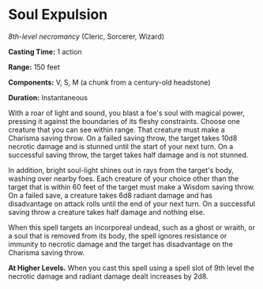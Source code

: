 # Soul Expulsion
*8th-level necromancy* (Cleric, Sorcerer, Wizard)

**Casting Time:** 1 action

**Range:** 150 feet

**Components:** V, S, M (a chunk from a century-old headstone)

**Duration:** Instantaneous

With a roar of light and sound, you blast a foe's soul with magical power, pressing it against the boundaries of its fleshy constraints. Choose one creature that you can see within
range. That creature must make a Charisma saving throw. On a failed saving throw, the target takes 10d8 necrotic damage and is stunned until the start of your next turn. On a successful saving throw, the target takes half damage and is not stunned.

In addition, bright soul-light shines out in rays from the target's body, washing over nearby foes. Each creature of your choice other than the target that is within 60 feet of the target must make a Wisdom saving throw. On a failed save, a creature takes 6d8 radiant damage and has disadvantage on attack rolls until the end of your next turn. On a successful saving throw a creature takes half damage and nothing else. 

When this spell targets an incorporeal undead, such as a ghost or wraith, or a soul that is removed from its body, the spell ignores resistance or immunity to necrotic damage and the target has disadvantage on the Charisma saving throw.

**At Higher Levels.** When you cast this spell using a spell slot of 9th level the necrotic damage and radiant damage dealt increases by 2d8.
